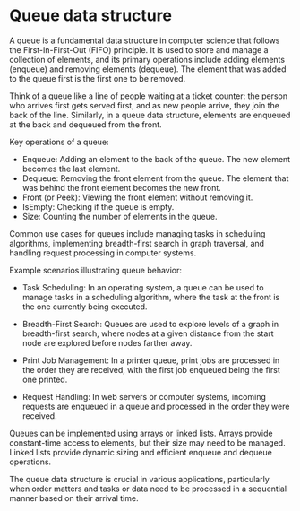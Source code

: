 # Queue data structure

A queue is a fundamental data structure in computer science that follows the First-In-First-Out (FIFO) principle. It is used to store and manage a collection of elements, and its primary operations include adding elements (enqueue) and removing elements (dequeue). The element that was added to the queue first is the first one to be removed.

Think of a queue like a line of people waiting at a ticket counter: the person who arrives first gets served first, and as new people arrive, they join the back of the line. Similarly, in a queue data structure, elements are enqueued at the back and dequeued from the front.

Key operations of a queue:

* Enqueue: Adding an element to the back of the queue. The new element becomes the last element.
* Dequeue: Removing the front element from the queue. The element that was behind the front element becomes the new front.
* Front (or Peek): Viewing the front element without removing it.
* IsEmpty: Checking if the queue is empty.
* Size: Counting the number of elements in the queue.

Common use cases for queues include managing tasks in scheduling algorithms, implementing breadth-first search in graph traversal, and handling request processing in computer systems.

Example scenarios illustrating queue behavior:

* Task Scheduling: In an operating system, a queue can be used to manage tasks in a scheduling algorithm, where the task at the front is the one currently being executed.

* Breadth-First Search: Queues are used to explore levels of a graph in breadth-first search, where nodes at a given distance from the start node are explored before nodes farther away.

* Print Job Management: In a printer queue, print jobs are processed in the order they are received, with the first job enqueued being the first one printed.

* Request Handling: In web servers or computer systems, incoming requests are enqueued in a queue and processed in the order they were received.

Queues can be implemented using arrays or linked lists. Arrays provide constant-time access to elements, but their size may need to be managed. Linked lists provide dynamic sizing and efficient enqueue and dequeue operations.

The queue data structure is crucial in various applications, particularly when order matters and tasks or data need to be processed in a sequential manner based on their arrival time.
